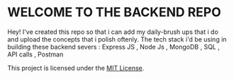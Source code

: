 # WELCOME TO THE BACKEND REPO

Hey! I've created this repo so that i can add my daily-brush ups that i do and upload the concepts that i polish oftenly.
The tech stack i'd be using in building these backend severs : Express JS , Node Js , MongoDB , SQL , API calls , Postman


This project is licensed under the [MIT License](LICENSE).
